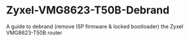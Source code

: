 # Zyxel-VMG8623-T50B-Debrand
A guide to debrand (remove ISP firmware &amp; locked bootloader) the Zyxel VMG8623-T50B router
